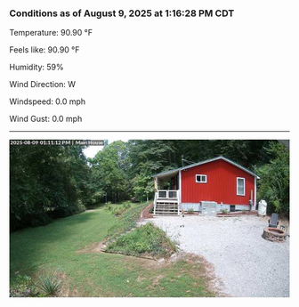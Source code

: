 ### Conditions as of August 9, 2025 at 1:16:28 PM CDT 

Temperature: 90.90 &deg;F

Feels like: 90.90 &deg;F

Humidity: 59%

Wind Direction: W

Windspeed: 0.0 mph

Wind Gust: 0.0 mph

---

<img src="./images/latest.jpeg"/>

